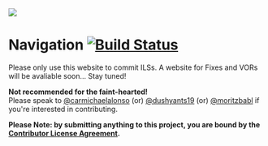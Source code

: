 <img src="https://raw.githubusercontent.com/InfiniteFlightAirportEditing/Airports/master/ifae-banner.png" />

# Navigation  [![Build Status](https://travis-ci.org/InfiniteFlightAirportEditing/Navigation.svg?branch=master)](https://travis-ci.org/InfiniteFlightAirportEditing/Navigation)

Please only use this website to commit ILSs. A website for Fixes and VORs will be avaliable soon... Stay tuned! 

**Not recommended for the faint-hearted!**<br>
Please speak to [@carmichaelalonso](https://github.com/carmichaelalonso) (or) [@dushyants19](https://github.com/dushyants19) (or) [@moritzbabl](https://github.com/moritzbabl) if you're interested in contributing.

<strong>Please Note: by submitting anything to this project, you are bound by the <a href="https://github.com/InfiniteFlightAirportEditing/Airports/blob/master/CONTRIBUTOR%20LICENSE">Contributor License Agreement</a>.</strong>
